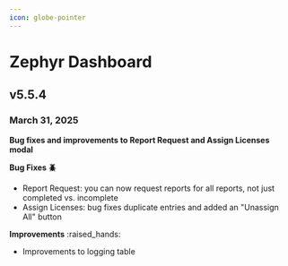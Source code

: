 ```yaml
---
icon: globe-pointer
---
```


# Zephyr Dashboard

## v5.5.4

### March 31, 2025

**Bug fixes and improvements to Report Request and Assign Licenses modal**

**Bug Fixes 🪲**

* Report Request: you can now request reports for all reports, not just completed vs. incomplete
* Assign Licenses: bug fixes duplicate entries and added an "Unassign All" button

**Improvements** :raised\_hands:

* Improvements to logging table
